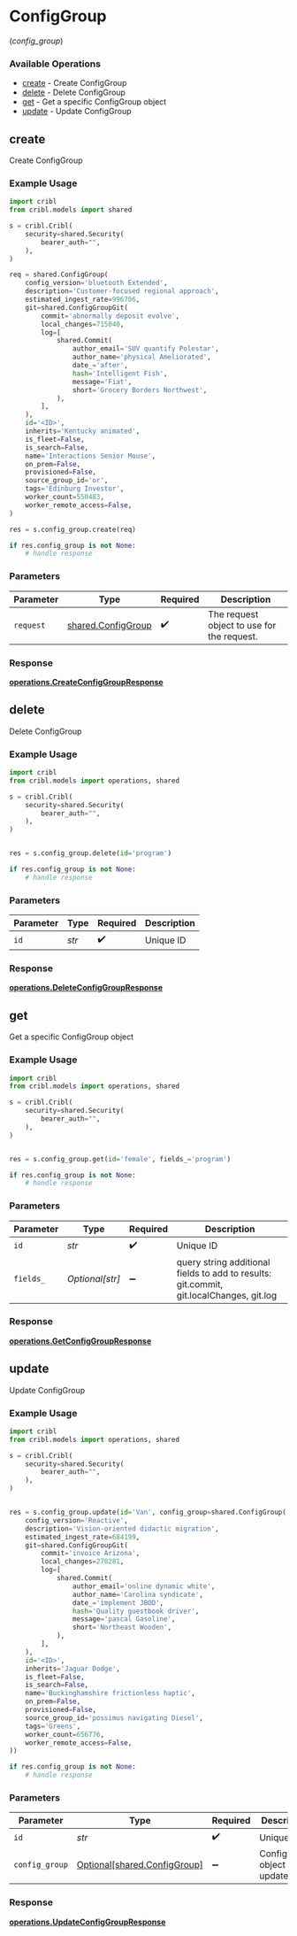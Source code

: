 # ConfigGroup
(*config_group*)

### Available Operations

* [create](#create) - Create ConfigGroup
* [delete](#delete) - Delete ConfigGroup
* [get](#get) - Get a specific ConfigGroup object
* [update](#update) - Update ConfigGroup

## create

Create ConfigGroup

### Example Usage

```python
import cribl
from cribl.models import shared

s = cribl.Cribl(
    security=shared.Security(
        bearer_auth="",
    ),
)

req = shared.ConfigGroup(
    config_version='bluetooth Extended',
    description='Customer-focused regional approach',
    estimated_ingest_rate=996706,
    git=shared.ConfigGroupGit(
        commit='abnormally deposit evolve',
        local_changes=715040,
        log=[
            shared.Commit(
                author_email='SUV quantify Polestar',
                author_name='physical Ameliorated',
                date_='after',
                hash='Intelligent Fish',
                message='Fiat',
                short='Grocery Borders Northwest',
            ),
        ],
    ),
    id='<ID>',
    inherits='Kentucky animated',
    is_fleet=False,
    is_search=False,
    name='Interactions Senior Mouse',
    on_prem=False,
    provisioned=False,
    source_group_id='or',
    tags='Edinburg Investor',
    worker_count=550483,
    worker_remote_access=False,
)

res = s.config_group.create(req)

if res.config_group is not None:
    # handle response
```

### Parameters

| Parameter                                                | Type                                                     | Required                                                 | Description                                              |
| -------------------------------------------------------- | -------------------------------------------------------- | -------------------------------------------------------- | -------------------------------------------------------- |
| `request`                                                | [shared.ConfigGroup](../../models/shared/configgroup.md) | :heavy_check_mark:                                       | The request object to use for the request.               |


### Response

**[operations.CreateConfigGroupResponse](../../models/operations/createconfiggroupresponse.md)**


## delete

Delete ConfigGroup

### Example Usage

```python
import cribl
from cribl.models import operations, shared

s = cribl.Cribl(
    security=shared.Security(
        bearer_auth="",
    ),
)


res = s.config_group.delete(id='program')

if res.config_group is not None:
    # handle response
```

### Parameters

| Parameter          | Type               | Required           | Description        |
| ------------------ | ------------------ | ------------------ | ------------------ |
| `id`               | *str*              | :heavy_check_mark: | Unique ID          |


### Response

**[operations.DeleteConfigGroupResponse](../../models/operations/deleteconfiggroupresponse.md)**


## get

Get a specific ConfigGroup object

### Example Usage

```python
import cribl
from cribl.models import operations, shared

s = cribl.Cribl(
    security=shared.Security(
        bearer_auth="",
    ),
)


res = s.config_group.get(id='female', fields_='program')

if res.config_group is not None:
    # handle response
```

### Parameters

| Parameter                                                                               | Type                                                                                    | Required                                                                                | Description                                                                             |
| --------------------------------------------------------------------------------------- | --------------------------------------------------------------------------------------- | --------------------------------------------------------------------------------------- | --------------------------------------------------------------------------------------- |
| `id`                                                                                    | *str*                                                                                   | :heavy_check_mark:                                                                      | Unique ID                                                                               |
| `fields_`                                                                               | *Optional[str]*                                                                         | :heavy_minus_sign:                                                                      | query string additional fields to add to results: git.commit, git.localChanges, git.log |


### Response

**[operations.GetConfigGroupResponse](../../models/operations/getconfiggroupresponse.md)**


## update

Update ConfigGroup

### Example Usage

```python
import cribl
from cribl.models import operations, shared

s = cribl.Cribl(
    security=shared.Security(
        bearer_auth="",
    ),
)


res = s.config_group.update(id='Van', config_group=shared.ConfigGroup(
    config_version='Reactive',
    description='Vision-oriented didactic migration',
    estimated_ingest_rate=684199,
    git=shared.ConfigGroupGit(
        commit='invoice Arizona',
        local_changes=278281,
        log=[
            shared.Commit(
                author_email='online dynamic white',
                author_name='Carolina syndicate',
                date_='implement JBOD',
                hash='Quality guestbook driver',
                message='pascal Gasoline',
                short='Northeast Wooden',
            ),
        ],
    ),
    id='<ID>',
    inherits='Jaguar Dodge',
    is_fleet=False,
    is_search=False,
    name='Buckinghamshire frictionless haptic',
    on_prem=False,
    provisioned=False,
    source_group_id='possimus navigating Diesel',
    tags='Greens',
    worker_count=656776,
    worker_remote_access=False,
))

if res.config_group is not None:
    # handle response
```

### Parameters

| Parameter                                                          | Type                                                               | Required                                                           | Description                                                        |
| ------------------------------------------------------------------ | ------------------------------------------------------------------ | ------------------------------------------------------------------ | ------------------------------------------------------------------ |
| `id`                                                               | *str*                                                              | :heavy_check_mark:                                                 | Unique ID                                                          |
| `config_group`                                                     | [Optional[shared.ConfigGroup]](../../models/shared/configgroup.md) | :heavy_minus_sign:                                                 | ConfigGroup object to be updated                                   |


### Response

**[operations.UpdateConfigGroupResponse](../../models/operations/updateconfiggroupresponse.md)**

